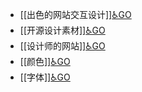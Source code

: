 - [[出色的网站交互设计]][♿GO](./出色的网站交互设计.md)
- [[开源设计素材]][♿GO](./开源设计素材.md)
- [[设计师的网站]][♿GO](./设计师的网站.md)
- [[颜色]][♿GO](./颜色.md)
- [[字体]][♿GO](./字体.md)
